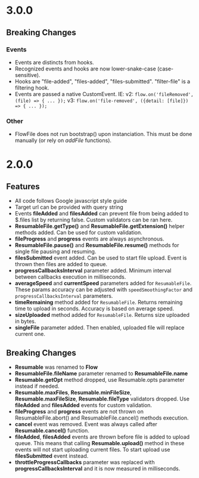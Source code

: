# 3.0.0

## Breaking Changes

### Events
 - Events are distincts from hooks.
 - Recognized events and hooks are now lower-snake-case (case-sensitive).
 - Hooks are "file-added", "files-added", "files-submitted". "filter-file" is a filtering hook.
 - Events are passed a native CustomEvent. IE:
    v2: `flow.on('fileRemoved',  (file) => { ... });`
    v3: `flow.on('file-removed', ({detail: [file]}) => { ... });`

### Other
 - FlowFile does not run bootstrap() upon instanciation. This must be done manually (or rely on *addFile* functions).

# 2.0.0

## Features

 - All code follows Google javascript style guide
 - Target url can be provided with query string
 - Events **fileAdded** and **filesAdded** can prevent file from being added to $.files list by
 returning false. Custom validators can be ran here.
 - **ResumableFile.getType()** and **ResumableFile.getExtension()** helper methods added. Can be
 used for custom validation.
 - **fileProgress** and **progress** events are always asynchronous.
 - **ResumableFile.pause()** and **ResumableFile.resume()** methods for single file pausing and
 resuming.
 - **filesSubmitted** event added. Can be used to start file upload. Event is thrown then files are
 added to queue.
 - **progressCallbacksInterval** parameter added. Minimum interval between callbacks execution in
  milliseconds.
 - **averageSpeed** and **currentSpeed** parameters added for `ResumableFile`. These params
 accuracy can be adjusted with `speedSmoothingFactor` and `progressCallbacksInterval` parameters.
 - **timeRemaining** method added for `ResumableFile`. Returns remaining time to upload in seconds. Accuracy is based on average speed.
 - **sizeUploaded** method added for `ResumableFile`. Returns size uploaded in bytes.
 - **singleFile** parameter added. Then enabled, uploaded file will replace current one.

## Breaking Changes
 - **Resumable** was renamed to **Flow**
 - **ResumableFile.fileName** parameter renamed to **ResumableFile.name**
 - **Resumable.getOpt** method dropped, use Resumable.opts parameter instead if needed.
 - **Resumable.maxFiles**, **Resumable.minFileSize**, **Resumable.maxFileSize**,
 **Resumable.fileType** validators dropped. Use **fileAdded** and **filesAdded** events for
 custom validation.
 - **fileProgress** and **progress** events are not thrown on ResumableFile.abort() and ResumableFile.cancel() methods execution.
 - **cancel** event was removed. Event was always called after **Resumable.cancel()** function.
 - **fileAdded**, **filesAdded** events are thrown before file is added to upload queue. This means
 that calling **Resumable.upload()** method in these events will not start uploading current
 files. To start upload use **filesSubmitted** event instead.
 - **throttleProgressCallbacks** parameter was replaced with **progressCallbacksInterval** and it
  is now measured in milliseconds.
